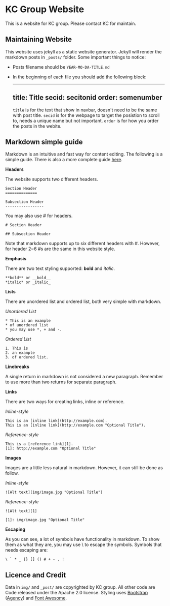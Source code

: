 KC Group Website
================


This is a website for KC group. Please contact KC for maintain.


Maintaining Website
-------------------
This website uses jekyll as a static website generator. Jekyll will render the markdown posts in `_posts/` folder. Some important things to notice:

- Posts filename should be `YEAR-MO-DA-TITLE.md`
- In the beginning of each file you should add the following block:
    
    ---
    title: Title
    secid: secitonid
    order: somenumber
    ---
    
  `title` is for the text that show in navbar, doesn't need to be the same with post title. `secid` is for the webpage to target the posistion to scroll to, needs a unique name but not important. `order` is for how you order the posts in the webite.
  





Markdown simple guide
---------------------
Markdown is an intuitive and fast way for content editing. The following is a simple guide. There is also a more complete guide [here][4].

**Headers**

The website supports two different headers.

    Section Header
    ==============
    
    Subsection Header
    -----------------

You may also use # for headers.

    # Section Header
    
    ## Subsection Header

Note that markdown supports up to six different headers with #. However, for header 2~6 #s are the same in this website style.




    
**Emphasis**

There are two text styling supported: **bold** and *italic*.

    **bold** or __bold__
    *italic* or _italic_


**Lists**

There are unordered list and ordered list, both very simple with markdown.

*Unordered List*

    * This is an example
    * of unordered list
    * you may use *, + and -.
    
*Ordered List*

    1. This is
    2. an example
    3. of ordered list.
    



**Linebreaks**

A single return in markdown is not considered a new paragraph. Remember to use more than two returns for separate paragraph.



**Links**

There are two ways for creating links, inline or reference.

*Inline-style*

    This is an [inline link](http://example.com).
    This is an [inline link](http://example.com "Optional Title").
    
*Reference-style*

    This is a [reference link][1].
    [1]: http://example.com "Optional Title"



**Images**

Images are a little less natural in markdown. However, it can still be done as follow.

*Inline-style*

    ![Alt text](img/image.jpg "Optional Title")
    
*Reference-style*
    
    ![Alt text][1]
    
    [1]: img/image.jpg "Optional Title"



**Escaping**

As you can see, a lot of symbols have functionality in markdown. To show them as what they are, you may use \\ to escape the symbols. Symbols that needs escaping are: 

    \ ` * _ {} [] () # + - . !






Licence and Credit
------------------

Data in `img/` and `_post/` are copyrighted by KC group. All other code are Code released under the Apache 2.0 license. Styling uses [Bootstrap][1] ([Agency][2]) and [Font Awesome][3].


[1]: http://getbootstrap.com/
[2]: http://startbootstrap.com/template-overviews/agency/
[3]: http://fortawesome.github.io/Font-Awesome/
[4]: http://daringfireball.net/projects/markdown/